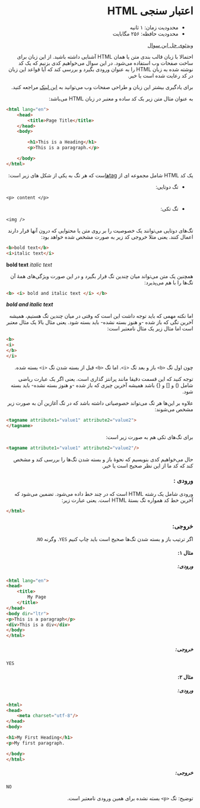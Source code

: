 <div dir="rtl">

# اعتبار سنجی HTML
- محدودیت زمان: ۱ ثانیه
- محدودیت حافظه: ۲۵۶ مگابایت

[ویدئوی حل این سوال](https://aparat.com/v/nCaQA)

احتمالا با زبان قالب بندی متن یا همان HTML آشنایی داشته باشید.
از این زبان برای ساخت صفحات وب استفاده می‌شود.
در این سوال می‌خواهیم کدی بزنیم که یک کد نوشته شده به زبان HTML را به عنوان ورودی بگیرد و بررسی کند که آیا قواعد این زبان در کد رعایت شده است یا خیر.

برای یادگیری بیشتر این زبان و طراحی صفحات وب می‌توانید به [این لینک](https://www.w3schools.com/html/default.asp) مراجعه کنید.

به عنوان مثال متن زیر یک کد ساده و معتبر در زبان HTML می‌باشد:

</div>

```html
<html lang="en">
    <head>
        <title>Page Title</title>
    </head>
    <body>

        <h1>This is a Heading</h1>
        <p>This is a paragraph.</p>

    </body>
</html>
```

<div dir="rtl">

یک کد HTML شامل مجموعه ای از [tagها](https://www.w3schools.com/html/html_elements.asp)ست که  هر تگ به یکی از شکل های زیر است:
- تگ دوتایی:

</div>

`<p> content </p>`

<div dir="rtl">

- تگ تکی:

</div>

`<img />`

<div dir="rtl">

تگ‌های دوتایی می‌توانند یک خصوصیت را بر روی متن یا محتوایی که درون آنها قرار دارند اعمال کنند.  یعنی مثلا خروجی کد زیر به صورت مشخص شده خواهد بود:

</div>

```html
<b>bold text</b>
<i>italic text</i>
``` 
**bold text**
_italic text_

<div dir="rtl">

همچنین یک متن می‌تواند میان چندین تگ قرار بگیرد و در این صورت ویژگی‌های همهٔ آن تگ‌ها را با هم می‌پذیرد:

</div>

```html
<b> <i> bold and italic text </i> </b>
```
**_bold and italic text_**

<div dir="rtl">

اما نکته مهمی که باید توجه داشت این است که وقتی در میان چندین تگ هستیم، همیشه آخرین تگی که باز شده -و هنوز بسته نشده- باید بسته شود. یعنی مثال بالا یک مثال معتبر است اما مثال زیر یک مثال نامعتبر است:

</div>

```html
<b>
<i>
</b>
</i>
```

<div dir="rtl">

چون اول تگ `<b>` باز و بعد تگ `<i>`. اما تگ `<b>` قبل از بسته شدن تگ `<i>` بسته شده.

توجه کنید که این قسمت دقیقا مانند پرانتز گذاری است. یعنی اگر یک عبارت ریاضی شامل () و [] و {} باشد همیشه آخرین چیزی که باز شده -و هنوز بسته نشده- باید بسته شود.

علاوه بر این‌ها هر تگ می‌تواند خصوصیاتی داشته باشد که در تگ آغازین آن به صورت زیر مشخص می‌شوند:

</div>

```html
<tagname attribute1="value1" attribute2="value2">
</tagname>
```

<div dir="rtl">

برای تگ‌های تکی هم به صورت زیر است:

</div>

```html
<tagname attribute1="value1" attribute2="value2"/>
```
<div dir="rtl">

حال می‌خواهیم کدی بنویسیم که نحوهٔ باز و بسته شدن تگ‌ها را بررسی کند و مشخص کند که کد ما از این نظر صحیح است یا خیر.
### ورودی :
ورودی شامل یک رشته HTML است که در چند خط داده می‌شود. تضمین می‌شود که آخرین خط کد همواره تگ بستهٔ HTML است. یعنی عبارت زیر:

</div>

```html
</html>
```
<div dir="rtl">

### خروجی:
اگر ترتیب باز و بسته شدن تگ‌ها صحیح است باید چاپ کنیم `YES`. وگرنه `NO`.  

#### مثال ۱:
##### ورودی:

</div>

```html
<html lang="en">
<head>
    <title>
        My Page        
    </title>
</head>
<body dir="ltr">
<p>This is a paragraph</p>
<div>This is a div</div>
</body>
</html>
```
<div dir="rtl">

##### خروجی:

</div>

```html
YES
```

<div dir="rtl">

#### مثال ۲:
##### ورودی:

</div>

```html
<html>
<head>
    <meta charset="utf-8"/>
</head>
<body>

<h1>My First Heading</h1>
<p>My first paragraph.

</body>
</html>
```

<div dir="rtl">

##### خروجی:

</div>

```html
NO
```

<div dir="rtl">

توضیح: تگ `<p>` بسته نشده برای همین ورودی نامعتبر است.

</div>